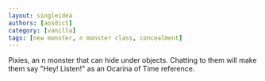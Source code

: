 ```yaml
---
layout: singleidea
authors: [aosdict]
category: [vanilla]
tags: [new monster, n monster class, concealment]
---
```

Pixies, an <span class="nhsym clr-brightblue">n</span> monster that can hide under objects. Chatting to them will make them say "Hey! Listen!" as an Ocarina of Time reference.
